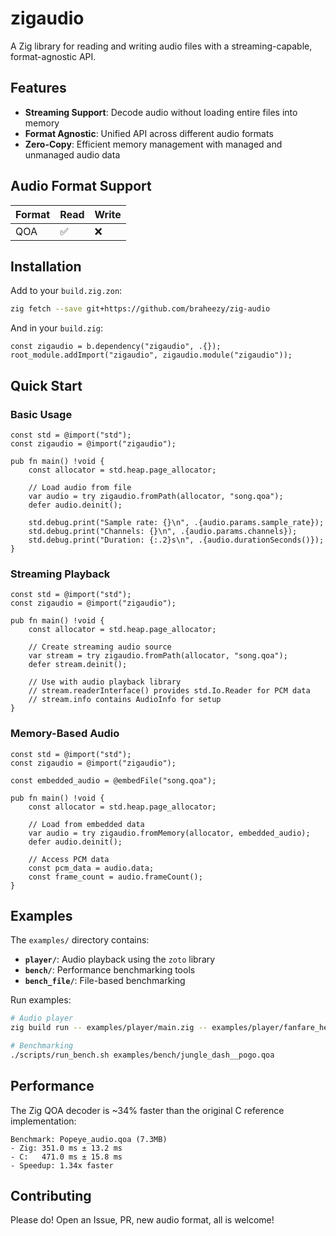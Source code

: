 # zigaudio

A Zig library for reading and writing audio files with a streaming-capable, format-agnostic API.

## Features

- **Streaming Support**: Decode audio without loading entire files into memory
- **Format Agnostic**: Unified API across different audio formats
- **Zero-Copy**: Efficient memory management with managed and unmanaged audio data

## Audio Format Support

| Format | Read | Write |
|--------|------|-------|
| QOA    | ✅   | ❌    |

## Installation

Add to your `build.zig.zon`:

```bash
zig fetch --save git+https://github.com/braheezy/zig-audio
```

And in your `build.zig`:

```zig
const zigaudio = b.dependency("zigaudio", .{});
root_module.addImport("zigaudio", zigaudio.module("zigaudio"));
```

## Quick Start

### Basic Usage

```zig
const std = @import("std");
const zigaudio = @import("zigaudio");

pub fn main() !void {
    const allocator = std.heap.page_allocator;

    // Load audio from file
    var audio = try zigaudio.fromPath(allocator, "song.qoa");
    defer audio.deinit();

    std.debug.print("Sample rate: {}\n", .{audio.params.sample_rate});
    std.debug.print("Channels: {}\n", .{audio.params.channels});
    std.debug.print("Duration: {:.2}s\n", .{audio.durationSeconds()});
}
```

### Streaming Playback

```zig
const std = @import("std");
const zigaudio = @import("zigaudio");

pub fn main() !void {
    const allocator = std.heap.page_allocator;

    // Create streaming audio source
    var stream = try zigaudio.fromPath(allocator, "song.qoa");
    defer stream.deinit();

    // Use with audio playback library
    // stream.readerInterface() provides std.Io.Reader for PCM data
    // stream.info contains AudioInfo for setup
}
```

### Memory-Based Audio

```zig
const std = @import("std");
const zigaudio = @import("zigaudio");

const embedded_audio = @embedFile("song.qoa");

pub fn main() !void {
    const allocator = std.heap.page_allocator;

    // Load from embedded data
    var audio = try zigaudio.fromMemory(allocator, embedded_audio);
    defer audio.deinit();

    // Access PCM data
    const pcm_data = audio.data;
    const frame_count = audio.frameCount();
}
```

## Examples

The `examples/` directory contains:

- **`player/`**: Audio playback using the `zoto` library
- **`bench/`**: Performance benchmarking tools
- **`bench_file/`**: File-based benchmarking

Run examples:

```bash
# Audio player
zig build run -- examples/player/main.zig -- examples/player/fanfare_heartcontainer.qoa

# Benchmarking
./scripts/run_bench.sh examples/bench/jungle_dash__pogo.qoa
```

## Performance

The Zig QOA decoder is ~34% faster than the original C reference implementation:

```
Benchmark: Popeye_audio.qoa (7.3MB)
- Zig: 351.0 ms ± 13.2 ms
- C:   471.0 ms ± 15.8 ms
- Speedup: 1.34x faster
```

## Contributing

Please do! Open an Issue, PR, new audio format, all is welcome!
